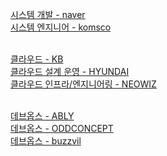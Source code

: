 [시스템 개발 - naver](https://recruit.navercorp.com/naver/job/detail/developer?annoId=20004732&classId=&jobId=&entTypeCd=&searchTxt=&searchSysComCd=)<br>
[시스템 엔지니어 - komsco](https://komsco.cairos.co.kr/komsco/1082/Recruit/RecruitView.aspx)<br><br>

[클라우드 - KB](https://kbstar.incruit.com/hire/viewhire.asp?projectid=102)<br>
[클라우드 설계 운영 - HYUNDAI](http://recruit.hyundai.com/hfront/noticeView.do?seq=922)<br>
[클라우드 인프라/엔지니어링 - NEOWIZ](https://neowiz.recruiter.co.kr/app/jobnotice/view?systemKindCode=MRS2&jobnoticeSn=40213)<br><br>

[데브옵스 - ABLY](https://programmers.co.kr/job_positions/2378)<br>
[데브옵스 - ODDCONCEPT](https://www.wanted.co.kr/wd/38061?utm_campaign=google_jobs_apply&utm_source=google_jobs_apply&utm_medium=organic)<br>
[데브옵스 - buzzvil](https://apply.workable.com/buzzvil/j/F45A7AD4F9/?utm_campaign=google_jobs_apply&utm_source=google_jobs_apply&utm_medium=organic)
